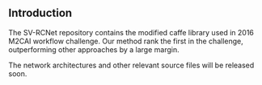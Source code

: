 ## Introduction
The SV-RCNet repository contains the modified caffe library used in 2016 M2CAI workflow challenge. Our method rank the first in the challenge, outperforming other approaches by a large margin.

The network architectures and other relevant source files will be released soon.
